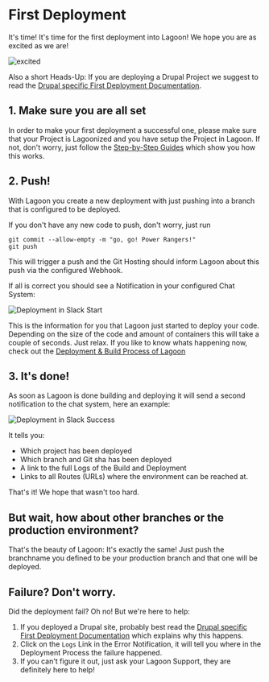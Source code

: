 # First Deployment

It's time! It's time for the first deployment into Lagoon! We hope you are as excited as we are!

![excited](https://i.giphy.com/media/7kVRZwYRwF1ok/giphy-downsized.gif)

Also a short Heads-Up: If you are deploying a Drupal Project we suggest to read the [Drupal specific First Deployment Documentation](drupal/first_deployment.md).

## 1. Make sure you are all set

In order to make your first deployment a successful one, please make sure that your Project is Lagoonized and you have setup the Project in Lagoon. If not, don't worry, just follow the [Step-by-Step Guides](index.md) which show you how this works.

## 2. Push!

With Lagoon you create a new deployment with just pushing into a branch that is configured to be deployed.

If you don't have any new code to push, don't worry, just run

```text
git commit --allow-empty -m "go, go! Power Rangers!"
git push
```

This will trigger a push and the Git Hosting should inform Lagoon about this push via the configured Webhook.

If all is correct you should see a Notification in your configured Chat System:

![Deployment in Slack Start](https://github.com/AlannaBurke/lagoon/tree/b176ab495b14f5a933a330e818d090ec248dcf50/images/first_deployment_slack_start.jpg)

This is the information for you that Lagoon just started to deploy your code. Depending on the size of the code and amount of containers this will take a couple of seconds. Just relax. If you like to know whats happening now, check out the [Deployment & Build Process of Lagoon](build_deploy_process.md)

## 3. It's done!

As soon as Lagoon is done building and deploying it will send a second notification to the chat system, here an example:

![Deployment in Slack Success](https://github.com/AlannaBurke/lagoon/tree/b176ab495b14f5a933a330e818d090ec248dcf50/images/first_deployment_slack_success.jpg)

It tells you:

* Which project has been deployed
* Which branch and Git sha has been deployed
* A link to the full Logs of the Build and Deployment
* Links to all Routes \(URLs\) where the environment can be reached at.

That's it! We hope that wasn't too hard.

## But wait, how about other branches or the production environment?

That's the beauty of Lagoon: It's exactly the same! Just push the branchname you defined to be your production branch and that one will be deployed.

## Failure? Don't worry.

Did the deployment fail? Oh no! But we're here to help:

1. If you deployed a Drupal site, probably best read the [Drupal specific First Deployment Documentation](drupal/first_deployment.md) which explains why this happens.
2. Click on the `Logs` Link in the Error Notification, it will tell you where in the Deployment Process the failure happened.
3. If you can't figure it out, just ask your Lagoon Support, they are definitely here to help!

